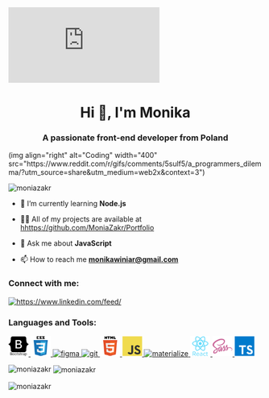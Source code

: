 [![MasterHead](https://www.123rf.com/photo_114858342_mobile-app-development-and-design-sketch-layout-of-mobile-application-debug-on-smartphone-and.html?vti=mube8kfnvirngoyp9x-1-196)](https://rishavchanda.io)
<h1 align="center">Hi 👋, I'm Monika</h1>
<h3 align="center">A passionate front-end developer from Poland</h3>
(img align="right" alt="Coding" width="400" src="https://www.reddit.com/r/gifs/comments/5sulf5/a_programmers_dilemma/?utm_source=share&utm_medium=web2x&context=3")

<p align="left"> <img src="https://komarev.com/ghpvc/?username=moniazakr&label=Profile%20views&color=0e75b6&style=flat" alt="moniazakr" /> </p>

- 🌱 I’m currently learning **Node.js**

- 👨‍💻 All of my projects are available at [hhttps://github.com/MoniaZakr/Portfolio](hhttps://github.com/MoniaZakr/Portfolio)

- 💬 Ask me about **JavaScript**

- 📫 How to reach me **monikawiniar@gmail.com**

<h3 align="left">Connect with me:</h3>
<p align="left">
<a href="https://linkedin.com/in/https://www.linkedin.com/feed/" target="blank"><img align="center" src="https://raw.githubusercontent.com/rahuldkjain/github-profile-readme-generator/master/src/images/icons/Social/linked-in-alt.svg" alt="https://www.linkedin.com/feed/" height="30" width="40" /></a>
</p>

<h3 align="left">Languages and Tools:</h3>
<p align="left"> <a href="https://getbootstrap.com" target="_blank" rel="noreferrer"> <img src="https://raw.githubusercontent.com/devicons/devicon/master/icons/bootstrap/bootstrap-plain-wordmark.svg" alt="bootstrap" width="40" height="40"/> </a> <a href="https://www.w3schools.com/css/" target="_blank" rel="noreferrer"> <img src="https://raw.githubusercontent.com/devicons/devicon/master/icons/css3/css3-original-wordmark.svg" alt="css3" width="40" height="40"/> </a> <a href="https://www.figma.com/" target="_blank" rel="noreferrer"> <img src="https://www.vectorlogo.zone/logos/figma/figma-icon.svg" alt="figma" width="40" height="40"/> </a> <a href="https://git-scm.com/" target="_blank" rel="noreferrer"> <img src="https://www.vectorlogo.zone/logos/git-scm/git-scm-icon.svg" alt="git" width="40" height="40"/> </a> <a href="https://www.w3.org/html/" target="_blank" rel="noreferrer"> <img src="https://raw.githubusercontent.com/devicons/devicon/master/icons/html5/html5-original-wordmark.svg" alt="html5" width="40" height="40"/> </a> <a href="https://developer.mozilla.org/en-US/docs/Web/JavaScript" target="_blank" rel="noreferrer"> <img src="https://raw.githubusercontent.com/devicons/devicon/master/icons/javascript/javascript-original.svg" alt="javascript" width="40" height="40"/> </a> <a href="https://materializecss.com/" target="_blank" rel="noreferrer"> <img src="https://raw.githubusercontent.com/prplx/svg-logos/5585531d45d294869c4eaab4d7cf2e9c167710a9/svg/materialize.svg" alt="materialize" width="40" height="40"/> </a> <a href="https://reactjs.org/" target="_blank" rel="noreferrer"> <img src="https://raw.githubusercontent.com/devicons/devicon/master/icons/react/react-original-wordmark.svg" alt="react" width="40" height="40"/> </a> <a href="https://sass-lang.com" target="_blank" rel="noreferrer"> <img src="https://raw.githubusercontent.com/devicons/devicon/master/icons/sass/sass-original.svg" alt="sass" width="40" height="40"/> </a> <a href="https://www.typescriptlang.org/" target="_blank" rel="noreferrer"> <img src="https://raw.githubusercontent.com/devicons/devicon/master/icons/typescript/typescript-original.svg" alt="typescript" width="40" height="40"/> </a> </p>

<p><img align="left" src="https://github-readme-stats.vercel.app/api/top-langs?username=moniazakr&show_icons=true&locale=en&layout=compact" alt="moniazakr" /></p>

<p>&nbsp;<img align="center" src="https://github-readme-stats.vercel.app/api?username=moniazakr&show_icons=true&locale=en" alt="moniazakr" /></p>

<p><img align="center" src="https://github-readme-streak-stats.herokuapp.com/?user=moniazakr&" alt="moniazakr" /></p>

